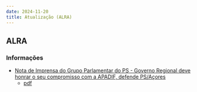 ```yaml
---
date: 2024-11-20
title: Atualização (ALRA)
---
```

## ALRA

### Informações

* [Nota de Imprensa do Grupo Parlamentar do PS - Governo Regional deve honrar o seu compromisso com a APADIF, defende PS/Açores](http://base.alra.pt:82/4DACTION/w_pesquisa_registo/8/20639)
  * [pdf](http://base.alra.pt:82/Doc_Noticias/NI20639.pdf)
